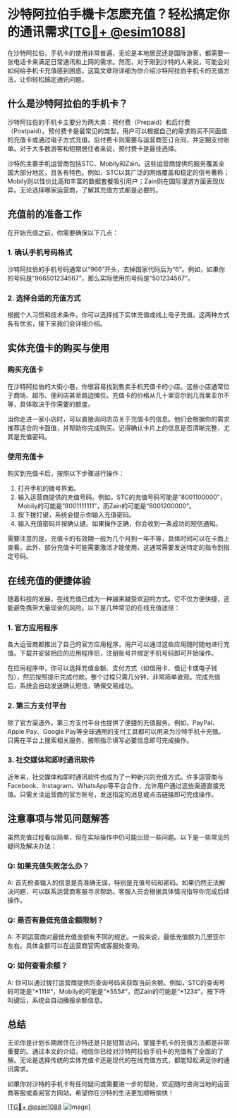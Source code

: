 # 沙特阿拉伯手機卡怎麽充值？轻松搞定你的通讯需求[[TG💪+ @esim1088](https://t.me/s/esim1088)]

在沙特阿拉伯，手机卡的使用非常普遍，无论是本地居民还是国际游客，都需要一张电话卡来满足日常通讯和上网的需求。然而，对于刚到沙特的人来说，可能会对如何给手机卡充值感到困惑。这篇文章将详细为你介绍沙特阿拉伯手机卡的充值方法，让你轻松搞定通讯问题。

## 什么是沙特阿拉伯的手机卡？

沙特阿拉伯的手机卡主要分为两大类：预付费（Prepaid）和后付费（Postpaid）。预付费卡是最常见的类型，用户可以根据自己的需求购买不同面值的充值卡或通过电子方式充值。后付费卡则需要与运营商签订合同，并定期支付账单。对于大多数游客和短期居住者来说，预付费卡是最佳选择。

沙特的主要手机运营商包括STC、Mobily和Zain。这些运营商提供的服务覆盖全国大部分地区，且各有特色。例如，STC以其广泛的网络覆盖和稳定的信号著称；Mobily则以性价比高和丰富的数据套餐吸引用户；Zain则在国际漫游方面表现优异。无论选择哪家运营商，了解其充值方式都是必要的。

## 充值前的准备工作

在开始充值之前，你需要确保以下几点：

### 1. 确认手机号码格式
沙特阿拉伯的手机号码通常以“966”开头，去掉国家代码后为“6”。例如，如果你的号码是“966501234567”，那么实际使用的号码是“501234567”。

### 2. 选择合适的充值方式
根据个人习惯和技术条件，你可以选择线下实体充值或线上电子充值。这两种方式各有优劣，接下来我们会详细介绍。

## 实体充值卡的购买与使用

### 购买充值卡
在沙特阿拉伯的大街小巷，你很容易找到售卖手机充值卡的小店。这些小店通常位于商场、超市、便利店甚至路边摊位。充值卡的价格从几十里亚尔到几百里亚尔不等，具体取决于你需要的额度。

当你走进一家小店时，可以直接询问店员关于充值卡的信息。他们会根据你的需求推荐适合的卡面值，并帮助你完成购买。记得确认卡片上的信息是否清晰完整，尤其是充值密码。

### 使用充值卡
购买到充值卡后，按照以下步骤进行操作：

1. 打开手机的拨号界面。
2. 输入运营商提供的充值号码。例如，STC的充值号码可能是“8001100000”，Mobily的可能是“8001111111”，而Zain的可能是“8001200000”。
3. 按下拨打键，系统会提示你输入充值密码。
4. 输入充值密码并按确认键。如果操作正确，你会收到一条成功的短信通知。

需要注意的是，充值卡的有效期一般为几个月到一年不等，具体时间可以在卡面上查看。此外，部分充值卡可能需要激活才能使用，这通常需要发送特定的指令到指定号码。

## 在线充值的便捷体验

随着科技的发展，在线充值已成为一种越来越受欢迎的方式。它不仅方便快捷，还能避免携带大量现金的风险。以下是几种常见的在线充值途径：

### 1. 官方应用程序
各大运营商都推出了自己的官方应用程序，用户可以通过这些应用随时随地进行充值。下载并安装相应的应用程序后，注册账号并绑定手机号码即可开始操作。

在应用程序中，你可以选择充值金额、支付方式（如信用卡、借记卡或电子钱包），然后按照提示完成付款。整个过程只需几分钟，非常简单直观。完成充值后，系统会自动发送确认短信，确保交易成功。

### 2. 第三方支付平台
除了官方渠道外，第三方支付平台也提供了便捷的充值服务。例如，PayPal、Apple Pay、Google Pay等全球通用的支付工具都可以用来为沙特手机卡充值。只需在平台上搜索相关服务，按照指示填写必要信息即可完成操作。

### 3. 社交媒体和即时通讯软件
近年来，社交媒体和即时通讯软件也成为了一种新兴的充值方式。许多运营商与Facebook、Instagram、WhatsApp等平台合作，允许用户通过这些渠道直接充值。只需关注运营商的官方账号，发送指定的消息或点击链接即可完成操作。

## 注意事项与常见问题解答

虽然充值过程看似简单，但在实际操作中仍可能出现一些问题。以下是一些常见的疑问及解决办法：

### Q: 如果充值失败怎么办？
A: 首先检查输入的信息是否准确无误，特别是充值号码和密码。如果仍然无法解决问题，可以联系运营商客服寻求帮助。客服人员会根据具体情况指导你完成后续操作。

### Q: 是否有最低充值金额限制？
A: 不同运营商对最低充值金额有不同的规定。一般来说，最低充值额为几里亚尔左右。具体金额可以在运营商官网或客服处查询。

### Q: 如何查看余额？
A: 你可以通过拨打运营商提供的查询号码来获取当前余额。例如，STC的查询号码可能是“*111#”，Mobily的可能是“*555#”，而Zain的可能是“*123#”。按下呼叫键后，系统会自动播报余额信息。

## 总结

无论你是计划长期居住在沙特还是只是短暂访问，掌握手机卡的充值方法都是非常重要的。通过本文的介绍，相信你已经对沙特阿拉伯手机卡的充值有了全面的了解。无论是选择传统的实体充值卡还是现代的在线充值方式，都能轻松满足你的通讯需求。

如果你对沙特的手机卡有任何疑问或需要进一步的帮助，欢迎随时咨询当地的运营商客服或查阅官方网站。希望你在沙特的生活更加顺畅愉快！

[[TG💪+ @esim1088](https://t.me/s/esim1088) ![Image](https://i.postimg.cc/4NQfJmqS/Snipaste-2025-05-13-00-14-12.png)]